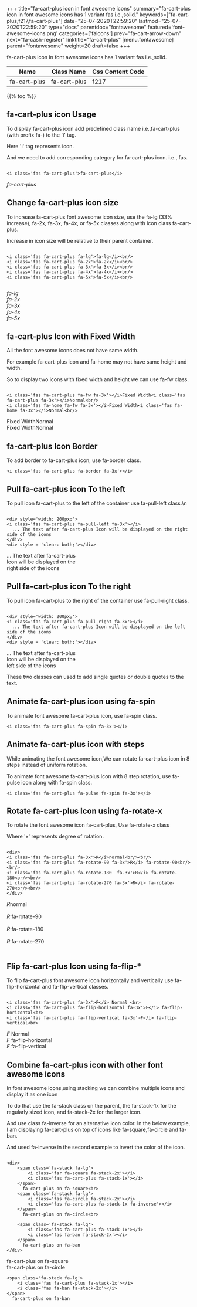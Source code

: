 +++
title="fa-cart-plus icon in font awesome icons"
summary="fa-cart-plus icon in font awesome icons has 1 variant fas i.e.,solid."
keywords=["fa-cart-plus,f217,fa-cart-plus"]
date="25-07-2020T22:59:20"
lastmod="25-07-2020T22:59:20"
type="docs"
parentdoc="fontawesome"
featured='font-awesome-icons.png'
categories=['faicons']
prev="fa-cart-arrow-down"
next="fa-cash-register"
linktitle="fa-cart-plus"
[menu.fontawesome]
parent="fontawesome"
weight=20
draft=false
+++


fa-cart-plus icon in font awesome icons has 1 variant fas i.e.,solid.

<div class='table-responsive'><table class='table'><thead><tr><th>Name</th><th>Class Name</th><th>Css Content Code</th></tr></thead><tbody><tr><td>fa-cart-plus</td><td>fa-cart-plus</td><td>f217</td></tr></tbody></table></div>


{{% toc %}}


## fa-cart-plus icon Usage

To display fa-cart-plus icon add predefined class name i.e.,fa-cart-plus (with prefix fa-) to the 'i' tag.

Here 'i' tag represents icon.

And we need to add corresponding category for fa-cart-plus icon. i.e., fas.


```

<i class='fas fa-cart-plus'>fa-cart-plus</i>
```

<i class='fas fa-cart-plus'>fa-cart-plus</i>




## Change fa-cart-plus icon size
To increase fa-cart-plus font awesome icon size, use the fa-lg (33% increase), fa-2x, fa-3x, fa-4x, or fa-5x classes along with icon class fa-cart-plus.

Increase in icon size will be relative to their parent container. 

```

<i class='fas fa-cart-plus fa-lg'>fa-lg</i><br/>
<i class='fas fa-cart-plus fa-2x'>fa-2x</i><br/>
<i class='fas fa-cart-plus fa-3x'>fa-3x</i><br/>
<i class='fas fa-cart-plus fa-4x'>fa-4x</i><br/>
<i class='fas fa-cart-plus fa-5x'>fa-5x</i><br/>
            
```

<i class='fas fa-cart-plus fa-lg'>fa-lg</i><br/>
<i class='fas fa-cart-plus fa-2x'>fa-2x</i><br/>
<i class='fas fa-cart-plus fa-3x'>fa-3x</i><br/>
<i class='fas fa-cart-plus fa-4x'>fa-4x</i><br/>
<i class='fas fa-cart-plus fa-5x'>fa-5x</i><br/>
            



## fa-cart-plus Icon with Fixed Width 

All the font awesome icons does not have same width.

For example fa-cart-plus icon and fa-home may not have same height and width.

So to display two icons with fixed width and height we can use fa-fw class.


```

<i class='fas fa-cart-plus fa-fw fa-3x'></i>Fixed Width<i class='fas fa-cart-plus fa-3x'></i>Normal<br/>
<i class='fas fa-home fa-fw fa-3x'></i>Fixed Width<i class='fas fa-home fa-3x'></i>Normal<br/>
```

<i class='fas fa-cart-plus fa-fw fa-3x'></i>Fixed Width<i class='fas fa-cart-plus fa-3x'></i>Normal<br/>
<i class='fas fa-home fa-fw fa-3x'></i>Fixed Width<i class='fas fa-home fa-3x'></i>Normal<br/>



## fa-cart-plus Icon Border 

To add border to fa-cart-plus icon, use fa-border class.


```
<i class='fas fa-cart-plus fa-border fa-3x'></i>

```
<i class='fas fa-cart-plus fa-border fa-3x'></i>





## Pull fa-cart-plus icon To the left

To pull icon fa-cart-plus to the left of the container use fa-pull-left class.\n

```

<div style='width: 200px;'>
<i class='fas fa-cart-plus fa-pull-left fa-3x'></i>
  ... The text after fa-cart-plus Icon will be displayed on the right side of the icons
</div>
<div style = 'clear: both;'></div>
```

<div style='width: 200px;'>
<i class='fas fa-cart-plus fa-pull-left fa-3x'></i>
  ... The text after fa-cart-plus Icon will be displayed on the right side of the icons
</div>
<div style = 'clear: both;'></div>




## Pull fa-cart-plus icon To the right
To pull icon fa-cart-plus to the right of the container use fa-pull-right class.

```

<div style='width: 200px;'>
<i class='fas fa-cart-plus fa-pull-right fa-3x'></i>
  ... The text after fa-cart-plus Icon will be displayed on the left side of the icons
</div>
<div style = 'clear: both;'></div>
```

<div style='width: 200px;'>
<i class='fas fa-cart-plus fa-pull-right fa-3x'></i>
  ... The text after fa-cart-plus Icon will be displayed on the left side of the icons
</div>
<div style = 'clear: both;'></div>

These two classes can used to add single quotes or double quotes to the text.


## Animate fa-cart-plus icon using fa-spin
To animate font awesome fa-cart-plus icon, use fa-spin class.

```
<i class='fas fa-cart-plus fa-spin fa-3x'></i>
```
<i class='fas fa-cart-plus fa-spin fa-3x'></i>




## Animate fa-cart-plus icon with steps
While animating the font awesome icon,We can rotate fa-cart-plus icon in 8 steps instead of uniform rotation.

To animate font awesome fa-cart-plus icon with 8 step rotation, use fa-pulse icon along with fa-spin class.


```
<i class='fas fa-cart-plus fa-pulse fa-spin fa-3x'></i>

```
<i class='fas fa-cart-plus fa-pulse fa-spin fa-3x'></i>





## Rotate fa-cart-plus Icon using fa-rotate-x
To rotate the font awesome icon fa-cart-plus, Use fa-rotate-x class

Where 'x' represents degree of rotation.


```

<div>
<i class='fas fa-cart-plus fa-3x'>R</i>normal<br/><br/>
<i class='fas fa-cart-plus fa-rotate-90 fa-3x'>R</i> fa-rotate-90<br/><br/> 
<i class='fas fa-cart-plus fa-rotate-180  fa-3x'>R</i> fa-rotate-180<br/><br/> 
<i class='fas fa-cart-plus fa-rotate-270 fa-3x'>R</i> fa-rotate-270<br/><br/>
</div>
```

<div>
<i class='fas fa-cart-plus fa-3x'>R</i>normal<br/><br/>
<i class='fas fa-cart-plus fa-rotate-90 fa-3x'>R</i> fa-rotate-90<br/><br/> 
<i class='fas fa-cart-plus fa-rotate-180  fa-3x'>R</i> fa-rotate-180<br/><br/> 
<i class='fas fa-cart-plus fa-rotate-270 fa-3x'>R</i> fa-rotate-270<br/><br/>
</div>




## Flip fa-cart-plus Icon using fa-flip-*
To flip fa-cart-plus font awesome icon horizontally and vertically use fa-flip-horizontal and fa-flip-vertical classes. 

```

<i class='fas fa-cart-plus fa-3x'>F</i> Normal <br>
<i class='fas fa-cart-plus fa-flip-horizontal fa-3x'>F</i> fa-flip-horizontal<br>
<i class='fas fa-cart-plus fa-flip-vertical fa-3x'>F</i> fa-flip-vertical<br>
```

<i class='fas fa-cart-plus fa-3x'>F</i> Normal <br>
<i class='fas fa-cart-plus fa-flip-horizontal fa-3x'>F</i> fa-flip-horizontal<br>
<i class='fas fa-cart-plus fa-flip-vertical fa-3x'>F</i> fa-flip-vertical<br>




## Combine fa-cart-plus icon with other font awesome icons
In font awesome icons,using stacking we can combine multiple icons and display it as one icon 

To do that use the fa-stack class on the parent, the fa-stack-1x for the regularly sized icon, and fa-stack-2x for the larger icon.

And use class fa-inverse for an alternative icon color. 
In the below example, I am displaying fa-cart-plus on top of icons like fa-square,fa-circle and fa-ban.

And used fa-inverse in the second example to invert the color of the icon.

```

<div>
    <span class='fa-stack fa-lg'>
        <i class='far fa-square fa-stack-2x'></i>
        <i class='fas fa-cart-plus fa-stack-1x'></i>
    </span>
      fa-cart-plus on fa-square<br>
    <span class='fa-stack fa-lg'>
        <i class='fas fa-circle fa-stack-2x'></i>
        <i class='fas fa-cart-plus fa-stack-1x fa-inverse'></i>
    </span>
      fa-cart-plus on fa-circle<br>

    <span class='fa-stack fa-lg'>
        <i class='fas fa-cart-plus fa-stack-1x'></i>
        <i class='fas fa-ban fa-stack-2x'></i>
    </span>
      fa-cart-plus on fa-ban
</div>
```

<div>
    <span class='fa-stack fa-lg'>
        <i class='far fa-square fa-stack-2x'></i>
        <i class='fas fa-cart-plus fa-stack-1x'></i>
    </span>
      fa-cart-plus on fa-square<br>
    <span class='fa-stack fa-lg'>
        <i class='fas fa-circle fa-stack-2x'></i>
        <i class='fas fa-cart-plus fa-stack-1x fa-inverse'></i>
    </span>
      fa-cart-plus on fa-circle<br>

    <span class='fa-stack fa-lg'>
        <i class='fas fa-cart-plus fa-stack-1x'></i>
        <i class='fas fa-ban fa-stack-2x'></i>
    </span>
      fa-cart-plus on fa-ban
</div>






